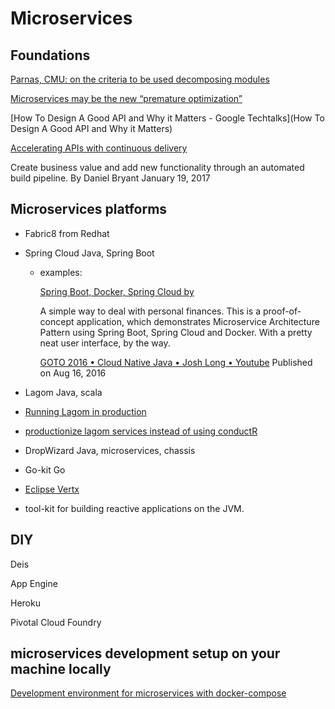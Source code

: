 # Microservices

## Foundations

[Parnas, CMU: on the criteria to be used decomposing modules](https://www.cs.umd.edu/class/spring2003/cmsc838p/Design/criteria.pdf)

[Microservices may be the new “premature optimization”](http://www.ptone.com/dablog/2015/07/microservices-may-be-the-new-premature-optimization/)

[How To Design A Good API and Why it Matters - Google Techtalks](How To Design A Good API and Why it Matters)

[Accelerating APIs with continuous delivery](https://www.oreilly.com/ideas/accelerating-apis-with-continuous-delivery)

Create business value and add new functionality through an automated build pipeline. By Daniel Bryant January 19, 2017

## Microservices platforms

* Fabric8 from Redhat

* Spring Cloud
Java, Spring Boot

  * examples: 

    [Spring Boot, Docker, Spring Cloud by ](https://github.com/sqshq/PiggyMetrics)

      A simple way to deal with personal finances. This is a proof-of-concept application, which demonstrates Microservice Architecture       Pattern using Spring Boot, Spring Cloud and Docker. With a pretty neat user interface, by the way.

    [GOTO 2016 • Cloud Native Java • Josh Long • Youtube](https://www.youtube.com/watch?v=sOP3x6ODQWQ)
      Published on Aug 16, 2016

* Lagom
Java, scala

- [Running Lagom in production](http://www.lagomframework.com/documentation/1.0.x/java/Overview.html#deploying-to-other-platforms)

- [productionize lagom services instead of using conductR](https://groups.google.com/forum/#!topic/lagom-framework/xfUjFjCR9ds)

* DropWizard
Java, microservices, chassis
* Go-kit
Go

* [Eclipse Vertx](http://vertx.io/)
- tool-kit for building reactive applications on the JVM.
## DIY
Deis

App Engine

Heroku

Pivotal Cloud Foundry

## microservices development setup on your machine locally

[Development environment for microservices with docker-compose](https://www.valentinmihov.com/2015/11/15/microservices-dev-environment-with-docker/)


